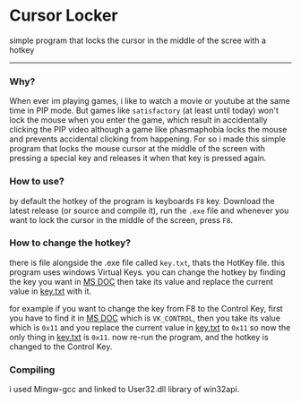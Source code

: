 # Cursor Locker
 simple program that locks the cursor in the middle of the scree with a hotkey

------

### Why?
When ever im playing games, i like to watch a movie or youtube at the same time in PIP mode.
But games like `satisfactory` (at least until today) won't lock the mouse when you enter the game, which result in
accidentally clicking the PIP video although a game like phasmaphobia locks the mouse and prevents accidental clicking
from happening.
For so i made this simple program that locks the mouse cursor at the middle of the screen with pressing a special 
key and releases it when that key is pressed again.

### How to use?
by default the hotkey of the program is keyboards `F8` key.
Download the latest release (or source and compile it), run the `.exe` file and whenever you want to lock the cursor 
in the middle of the screen, press `F8`.

### How to change the hotkey?
there is file alongside the .exe file called `key.txt`, thats the HotKey file.
this program uses windows Virtual Keys. you can change the hotkey by finding the key you want
in [MS DOC](https://docs.microsoft.com/en-us/windows/win32/inputdev/virtual-key-codes) then take its value and replace
the current value in [key.txt](./key.txt) with it.

for example if you want to change the key from F8 to the Control Key, first you have to find it in [MS DOC](https://docs.microsoft.com/en-us/windows/win32/inputdev/virtual-key-codes) 
which is `VK_CONTROL`, then you take its value which is `0x11` and you replace the current value in [key.txt](./key.txt) to `0x11`
so now the only thing in [key.txt](./key.txt) is `0x11`. now re-run the program, and the hotkey is changed to the Control Key.

### Compiling
i used Mingw-gcc and linked to User32.dll library of win32api.